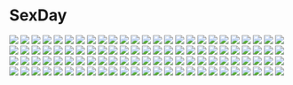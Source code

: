 # SexDay
![](https://konachan.com/image/cd492771e0f6ae954dbd6d92b5bba1ab/Konachan.com%20-%20259476%20azur_lane%20black_hair%20breasts%20cleavage%20clouds%20flowers%20gloves%20long_hair%20night%20skirt%20sky%20stars%20sword%20tagme_%28artist%29%20uniform%20weapon%20yellow_eyes.jpg)
![](https://konachan.com/jpeg/71a7daea15a856349ee445f55fd706f8/Konachan.com%20-%20293521%20bikini%20fate_grand_order%20fate_%28series%29%20navel%20red_cucumber%20red_hair%20scathach_%28fate_grand_order%29%20swimsuit%20thighhighs.jpg)
![](https://konachan.com/image/e035dedc7c38a4ef0005966d72867a5b/Konachan.com%20-%20222106%20aliasing%20aqua_eyes%20aqua_hair%20bed%20blush%20headdress%20lin%20maid%20rem_%28re%3Azero%29%20re%3Azero_kara_hajimeru_isekai_seikatsu%20spread_legs%20thighhighs.jpg)
![](https://konachan.com/image/4dee0c47c1061eba66e46646d225566a/Konachan.com%20-%2086204%20ikkitousen%20kanu_unchou%20long_hair%20sword%20weapon%20white.jpg)
![](https://konachan.com/image/28851f7bbc5328966b9e5a42845256cd/Konachan.com%20-%2069797%20all_male%20koizumi_itsuki%20kyon%20male%20suzumiya_haruhi_no_yuutsu.jpg)
![](https://konachan.com/image/d167bb5bbbd692cd6f8fb90304b2fea8/Konachan.com%20-%20240677%20close%20eromanga-sensei%20izumi_sagiri%20loli%20tagme_%28artist%29.jpg)
![](https://konachan.com/image/bc88a8227a76f03809d629dfaa7ef056/Konachan.com%20-%20284871%20barefoot%20beach%20breasts%20brown_hair%20cleavage%20drink%20food%20fruit%20long_hair%20original%20phano_%28125042%29%20see_through%20shorts%20swim_ring%20water%20watermelon.jpg)
![](https://konachan.com/jpeg/e561935180beb84cd4f9a351d87af916/Konachan.com%20-%20124040%20fan%20hat%20mito_%28calcomer%29%20shameimaru_aya%20touhou%20wings.jpg)
![](https://konachan.com/jpeg/530418ff0d6cd7cd337717d2dd30d668/Konachan.com%20-%20275048%20animal_ears%20barefoot%20black_hair%20blush%20bra%20breasts%20catgirl%20fang%20long_hair%20panties%20pink_eyes%20tail%20underwear%20washinomiya_koori%20wristwear%20yuano.jpg)
![](https://konachan.com/image/d115b52eaae4507c9ca2f70b6a13e68c/Konachan.com%20-%2017096%20air_gear%20noyamano_mikan%20oh_great.jpg)
![](https://konachan.com/image/75e0669c7813323396febbaeaacada1f/Konachan.com%20-%2023216%20bottle_fairy%20chiriri%20hororo%20kururu%20oboro%20pointed_ears%20sarara%20tokumi_yuiko.jpg)
![](https://konachan.com/image/9b6e13a48ad901d3eb2cc9ea7a2606aa/Konachan.com%20-%2097690%20black_rock_shooter%20en%40rain%20hoodie%20koutari_yuu%20yellow_eyes.jpg)
![](https://konachan.com/jpeg/503d651ef71b1afb841435571068d21f/Konachan.com%20-%20113047%20chinese_clothes%20chinese_dress%20hatsune_miku%20vocaloid%20yellow.jpg)
![](https://konachan.com/jpeg/8ecd86b511d3cf09b5093b66ed4b75b0/Konachan.com%20-%2061360%20polychromatic%20shirai_kuroko%20short_hair%20to_aru_kagaku_no_railgun%20to_aru_majutsu_no_index%20twintails.jpg)
![](https://konachan.com/image/6016cf013848a071a4c3d09a6151d507/Konachan.com%20-%209899%20blonde_hair%20blue_eyes%20evangeline_a_k_mcdowell%20fan%20long_hair%20mahou_sensei_negima%20swimsuit%20white.jpg)
![](https://konachan.com/jpeg/902a91a2e713d7135990800c8d01ad0f/Konachan.com%20-%2095569%20blue_eyes%20long_hair%20nishimata_aoi%20red_hair%20school_uniform%20sekai_seifuku_kanojo%20thighhighs%20yamino_yumeko.jpg)
![](https://konachan.com/image/f0a6aeee7760db85577a5b3ebedb966b/Konachan.com%20-%20219382%20animal%20blue_eyes%20blue_hair%20boots%20brown_eyes%20food%20forest%20group%20hat%20headdress%20loli%20long_hair%20male%20original%20red_hair%20tree%20twintails%20water%20wink%20witch_hat.jpg)
![](https://konachan.com/image/98e1db120800fccf60084f99cbea2cf3/Konachan.com%20-%20111585%20applique%20asami_asami%20azuma_yuri%20bikini%20blue_eyes%20blue_hair%20breasts%20brown_eyes%20brown_hair%20cleavage%20fake_azure_arcology%20game_cg%20isana_haruko%20swimsuit.jpg)
![](https://konachan.com/image/9f7cc4b53d1c57feebb5426dccfe41a4/Konachan.com%20-%20136573%202girls%20angel_wish%20blue_eyes%20blue_hair%20brown_hair%20favorite%20game_cg%20green_eyes%20kidosaki_nanami%20kurihira_rikka%20short_hair%20swimsuit%20twintails.jpg)
![](https://konachan.com/jpeg/18707b26689d9c3059e05a5a4be668ef/Konachan.com%20-%20280330%20bed%20blue_eyes%20brown_hair%20erect_nipples%20headphones%20hong_%28white_spider%29%20long_hair%20nakano_miku%20no_bra%20open_shirt%20panties%20shirt%20striped_panties%20underwear.jpg)
![](https://konachan.com/image/1451ee471377d0b9af24bf787610f56f/Konachan.com%20-%20156442%20hatsune_miku%20jpeg_artifacts%20vocaloid.jpg)
![](https://konachan.com/image/0b405ef07a35375cca60eafdc344c8b2/Konachan.com%20-%2022475%20kamikita_komari%20kurugaya_yuiko%20little_busters%21%20na-ga%20natsume_rin%20nishizono_mio%20noumi_kudryavka%20saigusa_haruka.jpg)
![](https://konachan.com/image/40421ee578d5a54d1dfee6e568cb7ac3/Konachan.com%20-%20270245%20black_eyes%20black_hair%20blush%20green_eyes%20group%20idolmaster%20kneehighs%20long_hair%20navel%20pantyhose%20shirt_lift%20short_hair%20skirt%20swimsuit%20tie%20undressing.jpg)
![](https://konachan.com/image/450ebe155cb79ea95901d3f7d802eb80/Konachan.com%20-%20188630%20garter_belt%20highschool_dxd%20rias_gremory%20scan%20underwear.jpg)
![](https://konachan.com/image/070b3f353389ec298f400c683dbd1fd9/Konachan.com%20-%20154665%20alluka_zoldyck%20earmuffs%20hunter_x_hunter%20long_hair%20purple_eyes%20skirt%20snow%20sura_%28mana0703%29.jpg)
![](https://konachan.com/image/e019e683e0b915921794cc8e5895cc1a/Konachan.com%20-%20142375%20cape%20flowers%20long_hair%20miyina%20original%20red_hair%20rose%20wedding_attire.jpg)
![](https://konachan.com/image/5ca69c6b36ccb6e10398f7cc3598c758/Konachan.com%20-%20278361%20blue_eyes%20blush%20cake%20food%20fruit%20fuu_%28fuore%29%20go-toubun_no_hanayome%20nakano_nino%20pink_hair%20short_hair%20strawberry.jpg)
![](https://konachan.com/image/3c0151f76862d39634a88b53fd935cc2/Konachan.com%20-%2030827%20kiryu_zero%20vampire_knight%20yuuki_cross.jpg)
![](https://konachan.com/image/471dc6e793a3b9510792964430ffde0f/Konachan.com%20-%20118507%20original%20thighhighs%20twintails%20white.jpg)
![](https://konachan.com/jpeg/030db1f136c4b80cfc797329f02b3350/Konachan.com%20-%20115490%202girls%20blonde_hair%20blue_eyes%20blush%20bow%20breasts%20long_hair%20no_bra%20pantyhose%20parody%20pink_eyes%20purple_hair%20undressing%20white%20yuri%20yuru_yuri%20zsconner.jpg)
![](https://konachan.com/image/b8690dc5fa8ec6e39f63265cfa34a31d/Konachan.com%20-%20141985%202girls%20ass%20bicycle%20bike_shorts%20breasts%20cleavage%20galge.com%20konohana%20logo%20nopan%20pink_hair%20pussy%20pussy_juice%20shorts%20thighhighs%20uncensored%20watermark.jpg)
![](https://konachan.com/jpeg/f2facc89f06443c3893a81c4878e9491/Konachan.com%20-%20182703%20aimai_renai%20black_hair%20breasts%20game_cg%20interheart%20long_hair%20nipples%20panties%20purple_eyes%20saeki_emi%20satofuji_masato%20skirt%20underwear%20undressing.jpg)
![](https://konachan.com/jpeg/723979b5c01885b7ee8985c5b68b5ccd/Konachan.com%20-%20153381%202girls%20animal%20black_hair%20blonde_hair%20blush%20brown_eyes%20cat%20cherryinthesun%20cunnilingus%20girl_friends%20long_hair%20oohashi_akiko%20short_hair%20socks%20yuri.jpg)
![](https://konachan.com/jpeg/737ba5cbc0b30bafb1e5c6fdbd1df947/Konachan.com%20-%2037363%20mahou_sensei_negima%20miyazaki_nodoka.jpg)
![](https://konachan.com/image/2e64070e49ef29d6260ae504e2ac5664/Konachan.com%20-%20117507%20blonde_hair%20blush%20golden_darkness%20long_hair%20panties%20to_love_ru%20underwear.jpg)
![](https://konachan.com/jpeg/f43c1c1e92c79a1c8282d7d2f370c2c4/Konachan.com%20-%20293920%20aqua_eyes%20aqua_hair%20arami_o_8%20blush%20hatsune_miku%20headphones%20long_hair%20microphone%20tie%20twintails%20vocaloid.jpg)
![](https://konachan.com/jpeg/07d271db1d00e05568ff9979c48f1ca9/Konachan.com%20-%20250077%20aqua_eyes%20blonde_hair%20blush%20gloves%20hat%20original%20shiokazunoko%20short_hair%20tie%20train%20uniform.jpg)
![](https://konachan.com/jpeg/1e285485f291535d853ab24f40b1f498/Konachan.com%20-%20274326%20black_hair%20blue_hair%20blush%20bow%20brown_eyes%20brown_hair%20chibi%20ganesagi%20gloves%20gray_hair%20group%20hat%20long_hair%20navel%20ponytail%20scar%20scarf%20sleeping%20twintails.jpg)
![](https://konachan.com/image/fb820dd5f08ada517c08be99c638c296/Konachan.com%20-%2057989%20tagme.jpg)
![](https://konachan.com/jpeg/6650de11911a1b9f326ef32bc73b5995/Konachan.com%20-%20178334%20apfl0515%20black_hair%20blue_eyes%20bow%20braids%20brown_hair%20gloves%20green_eyes%20long_hair%20naegi_makoto%20purple_eyes%20purple_hair%20ribbons%20short_hair%20tie.jpg)
![](https://konachan.com/jpeg/c19a9fccd2f1a51bdc94fe0db9a65744/Konachan.com%20-%20296753%20anthropomorphism%20christmas%20close%20girls_frontline%20mocohi123%20negev_%28girls_frontline%29%20watermark.jpg)
![](https://konachan.com/jpeg/6b9ebc669b93c6a1170ddd1e2009a392/Konachan.com%20-%20279590%20animal%20bell%20bird%20black_hair%20braids%20close%20flowers%20japanese_clothes%20kimono%20kuroi_%28liar-player%29%20long_hair%20original%20red_eyes%20umbrella%20waifu2x.jpg)
![](https://konachan.com/image/8e09b2ba78214fae6de9035a23ee45cb/Konachan.com%20-%20268561%20animal_ears%20bunny_ears%20bunnygirl%20close%20long_hair%20purple_hair%20red_eyes%20reisen_udongein_inaba%20sheya%20signed%20tie%20touhou%20white.jpg)
![](https://konachan.com/image/ce33dc905c3229ee9ac5a0e9e61a57f3/Konachan.com%20-%2026022%20animal%20azumanga_daioh%20kasuga_ayumu%20pink%20snail.jpeg)
![](https://konachan.com/image/bc23207aa064dea09610e15980f25f5a/Konachan.com%20-%20250054%20black_eyes%20black_hair%20food%20fruit%20japanese_clothes%20kirigaya_suguha%20miko%20orange_%28fruit%29%20shikei%20short_hair%20sword_art_online.jpg)
![](https://konachan.com/jpeg/09ca6065cc8a98e8e4b66cbea5e10ab0/Konachan.com%20-%20130218%20black_hair%20brown_hair%20fan%20feathers%20hat%20ichi_makoto%20phone%20red_eyes%20skirt%20sword%20tail%20thighhighs%20touhou%20twintails%20weapon%20white_hair%20wings%20wolfgirl.jpg)
![](https://konachan.com/image/63d4e2604c0b39ad1d9b3513a451bc71/Konachan.com%20-%20116018%202girls%20blonde_hair%20blue_eyes%20cordelia_gallo%20gosick%20goth-loli%20kobiyuun%20lolita_fashion%20long_hair%20tagme%20victorique_de_broix.jpg)
![](https://konachan.com/jpeg/a44e96f088b6e691e2c80d475e39f99a/Konachan.com%20-%20226085%20animal_ears%20anus%20ass%20astronauts%20blonde_hair%20blush%20breasts%20censored%20foxgirl%20game_cg%20long_hair%20nipples%20nude%20orange_eyes%20pussy%20rozea%20tail%20thighhighs.jpg)
![](https://konachan.com/image/d165ce2f3ca8169896e3de2dccef2c3b/Konachan.com%20-%2089111%20blue_eyes%20braids%20chinese_clothes%20chinese_dress%20dragon%20hat%20hong_meiling%20long_hair%20red_hair%20touhou.jpg)
![](https://konachan.com/image/764704f00ee01481cf5fcdcc2cb7f1e5/Konachan.com%20-%20102093%20book%20bow%20clouds%20glasses%20group%20hatsune_miku%20headphones%20kagamine_len%20kagamine_rin%20kaito%20male%20meiko%20pisuke%20sky%20thighhighs%20twintails%20vocaloid.jpg)
![](https://konachan.com/image/a1ae5896aec17e563b3850ad29288f59/Konachan.com%20-%20132936%20auer%20brown_eyes%20brown_hair%20misaka_mikoto%20rain%20school_uniform%20short_hair%20to_aru_kagaku_no_railgun%20to_aru_majutsu_no_index%20water.jpg)
![](https://konachan.com/image/5f0f2cd37b97c1fa8838fc1352bb34e9/Konachan.com%20-%20127296%20armor%20bow_%28weapon%29%20hat%20himukai_yuuji%20monochrome%20red%20sekaiju_no_meikyuu%20sword%20tears%20weapon.gif)
![](https://konachan.com/image/100920e147e0dad9b951a53c70971452/Konachan.com%20-%20220931%20blue_eyes%20dress%20gundam_seed%20lacus_clyne%20long_hair%20mobile_suit_gundam%20pink_hair%20sky_of_morika.jpg)
![](https://konachan.com/image/313aa3fd32a2d021b8c5439c22306b7a/Konachan.com%20-%20113164%20black_hair%20blue_eyes%20brown_hair%20kitunen%20long_hair%20makise_kurisu%20male%20okabe_rintarou%20pantyhose%20short_hair%20shorts%20steins%3Bgate%20tie.jpg)
![](https://konachan.com/image/b43ba67006557d2f518903ff24dc3847/Konachan.com%20-%20266342%202girls%20ass%20azur_lane%20blush%20clouds%20dress%20foxgirl%20gloves%20katana%20koflif%20long_hair%20panties%20ponytail%20ribbons%20sky%20stockings%20sword%20underwear%20uniform%20weapon.jpg)
![](https://konachan.com/jpeg/1eb12c8c398b9a9bcdd04f204f661e7a/Konachan.com%20-%20270763%20all_male%20black_hair%20book%20dangan-ronpa%20flowers%20male%20new_dangan-ronpa_v3%20saihara_shuichi%20school_uniform%20short_hair%20signed%20water%20yellow_eyes.jpg)
![](https://konachan.com/image/6940cd820c6a42dcb7c133e668eca042/Konachan.com%20-%20116943%20all_male%20dualscreen%20leaves%20male%20naruto%20sunset%20uzumaki_naruto%20yuhka.jpg)
![](https://konachan.com/image/9274485299234e0413a13cea01c2ed60/Konachan.com%20-%2015369%20disgaea%20etna%20flonne%20pointed_ears%20rozalin.jpg)
![](https://konachan.com/jpeg/61f55fd2a706671b884df27172c4414d/Konachan.com%20-%20207570%20blush%20breasts%20censored%20cum%20game_cg%20glace%20haneshiro_amane%20ichinose_himeno%20koishiki_manual%20long_hair%20nipples%20nude%20saeki_nao%20sex%20tagme.jpg)
![](https://konachan.com/jpeg/57f046f583c970a6046d1506052d94c6/Konachan.com%20-%20119338%20bra%20kasugano_sora%20long_hair%20open_shirt%20panties%20underwear%20white_hair%20yosuga_no_sora.jpg)
![](https://konachan.com/image/b0d16bae6eee2b2faee1240f6cdb4023/Konachan.com%20-%20254237%20blush%20brown_hair%20food%20gau_%28n00_shi%29%20japanese_clothes%20long_hair%20original%20red_eyes%20twintails.jpg)
![](https://konachan.com/image/0686966471f114b6fceecb357518f1e9/Konachan.com%20-%2048825%20suzumiya_haruhi%20suzumiya_haruhi_no_yuutsu.jpg)
![](https://konachan.com/jpeg/bc82d69aeee3dfa77b1287a22ff83edf/Konachan.com%20-%20225061%20bicolored_eyes%20hatsune_miku%20kin_toki%20long_hair%20vocaloid.jpg)
![](https://konachan.com/image/a476b40ab0045584a848ce1006bdd098/Konachan.com%20-%20129210%20blue_eyes%20bones%20city%20fuji_choko%20fujiwara%20goggles%20green_hair%20guitar%20gumi%20instrument%20microphone%20pantyhose%20short_hair%20sky%20vocaloid%20water%20wristwear.jpg)
![](https://konachan.com/image/6c0b555aae8d921072e1c83cef6db85d/Konachan.com%20-%20242147%20all_male%20animal%20armor%20bandage%20berserk%20black_eyes%20black_hair%20cape%20clouds%20guts%20horse%20knife%20male%20nyoronyoro%20short_hair%20sky%20sword%20tree%20weapon%20wink.jpg)
![](https://konachan.com/jpeg/fa9fe61f66ecfe18ba1aa339fc93c546/Konachan.com%20-%20232672%20ai_%28re%3Alief%29%20forest%20gray_hair%20mocha_%28cotton%29%20pantyhose%20rask%20re%3Alief_%7Eshin%27ai_naru_anata_e%7E%20scarf%20scenic%20short_hair%20snow%20tree%20water%20winter.jpg)
![](https://konachan.com/jpeg/5ec9ea9076357185efc7ed878ff5b840/Konachan.com%20-%20216081%20bikini%20blonde_hair%20blush%20game_cg%20harukaze_soft%20long_hair%20navel%20oozora_itsuki%20patricia_of_end%20purple_eyes%20shade%20swimsuit%20undressing.jpg)
![](https://konachan.com/image/e79d6b76ecdb4fb040f19d4a32cc374f/Konachan.com%20-%20190001%20anthropomorphism%20blue_eyes%20blue_hair%20blush%20elbow_gloves%20gloves%20kantai_collection%20mokyutan%20school_uniform%20skirt%20urakaze_%28kancolle%29.jpg)
![](https://konachan.com/image/8091ca4d154823c074bd9f4b12cecd39/Konachan.com%20-%20103569%20cameltoe%20dress%20hinamatsuri_touko%20panties%20thighhighs%20underwear.jpg)
![](https://konachan.com/image/7679901d7d06055b23a9c686ad40050e/Konachan.com%20-%20270844%20blush%20breasts%20censored%20couch%20cum%20fellatio%20headband%20maid%20nipples%20no_bra%20open_shirt%20original%20panties%20penis%20pussy%20sex%20underwear%20uniform%20waitress.jpg)
![](https://konachan.com/image/1c77670414c2647488695d727991d6b3/Konachan.com%20-%20182320%20amami_haruka%20blue_hair%20brown_eyes%20brown_hair%20green_eyes%20idolmaster%20kaimu_%28kaimu247%29%20kisaragi_chihaya%20long_hair%20short_hair%20swimsuit%20tribadism%20yuri.jpg)
![](https://konachan.com/jpeg/e04a2628a10f9bd49f7212e8c166f277/Konachan.com%20-%20100400%20black_hair%20blue_eyes%20game_cg%20gym_uniform%20hulotte%20ikegami_akane%20long_hair%20saran_takamizawa%20with_ribbon.jpg)
![](https://konachan.com/image/10d69721b316a47e5f2c952e6f3f7582/Konachan.com%20-%20280224%20akechi_shizuku%20bandage%20blush%20breasts%20cameltoe%20eyepatch%20fate_%28series%29%20kingprotea%20long_hair%20pink_eyes%20purple_hair%20sketch%20underboob%20water.jpg)
![](https://konachan.com/image/ae442b67797b4b87ac5c02f00133b9c6/Konachan.com%20-%2017504%20amaduyu_tatsuki%20eruruw%20utawarerumono.jpg)
![](https://konachan.com/image/c403279fdc7d8819a43458b74beb9704/Konachan.com%20-%20119618%20sheena_fujibayashi%20tales_of_symphonia%20zelos_wilder.jpg)
![](https://konachan.com/image/875b7ac4b017456ecfa0f510c7727908/Konachan.com%20-%20101552%20black_hair%20chinese_clothes%20chinese_dress%20game_cg%20gloves%20nirasaki_riho%20pianissimo%20purple_eyes%20watermark%20zoom_layer.jpg)
![](https://konachan.com/jpeg/e0066c961826d1e02328f236a621591c/Konachan.com%20-%20229953%20animal%20barefoot%20black%20black_hair%20blush%20breasts%20cleavage%20collar%20flowers%20foxgirl%20garter%20halloween%20hat%20long_hair%20original%20pumpkin%20rose%20tail%20usagihime.jpg)
![](https://konachan.com/jpeg/2fe5ef7a40fc133f4d612b5084d2d0e0/Konachan.com%20-%20255782%20breasts%20cameltoe%20dark_skin%20gray_hair%20houtengeki%20navel%20original%20pointed_ears%20purple_eyes%20spread_legs%20thighhighs%20third-party_edit%20white.jpg)
![](https://konachan.com/jpeg/e25bc45e8358eca00d67480adb428ed2/Konachan.com%20-%20215230%20blush%20breasts%20cleavage%20dress%20flowers%20g_yuusuke%20game_cg%20gloves%20gray_hair%20headdress%20heart%20light%20long_hair%20microphone%20ribbons%20short_hair%20stars.jpg)
![](https://konachan.com/jpeg/eb28f4a9336941dfcbfcf68acdca7bcf/Konachan.com%20-%2098188%20animal%20blue_eyes%20cat_smile%20hatsune_miku%20kyuubee%20mahou_shoujo_madoka_magica%20parody%20tail%20tattoo%20vocaloid.jpg)
![](https://konachan.com/image/43aa8b433db3cc479f5f8aca7801c9a6/Konachan.com%20-%2015614%20bondage%20murakami_suigun%20rope%20sport%20tennis.jpg)
![](https://konachan.com/image/38d64de5df9c41b09ceda5337b03387f/Konachan.com%20-%2023639%20brown_eyes%20brown_hair%20bunnygirl%20guitar%20instrument%20ribbons%20short_hair%20suzumiya_haruhi%20suzumiya_haruhi_no_yuutsu.jpg)
![](https://konachan.com/jpeg/2e49daf3230abb1f9d777df081cd2038/Konachan.com%20-%20258009%20bug_system%20censored%20fellatio%20game_cg%20glasses%20green_eyes%20kyou_%28kurifuto%29%20long_hair%20mikazuki_touko%20open_shirt%20penis%20purple_hair.jpg)
![](https://konachan.com/jpeg/646f74d2b364c27599fab868a90048be/Konachan.com%20-%20122817%20animal_ears%20blonde_hair%20blue_eyes%20chibi%20music%20seeu%20third-party_edit%20vocaloid%20white.jpg)
![](https://konachan.com/jpeg/4e4fc7e605ac637f166d17b0e83c5bb2/Konachan.com%20-%20249501%20animal%20annin_doufu%20blue_hair%20brown_eyes%20dress%20fish%20idolmaster%20idolmaster_million_live%21%20microphone%20petals%20toyokawa_fuuka%20water.jpg)
![](https://konachan.com/jpeg/43603269e2edf5a75f52e67e98870fab/Konachan.com%20-%20126136%20breasts%20cleavage%20dougan_calpis_con%20gloves%20ignis%20jingai_makyou%20nitroplus%20panties%20purple_eyes%20red_hair%20underwear.jpg)
![](https://konachan.com/image/8f5552c5150179b76eded07cf24e695f/Konachan.com%20-%2059919%20blue_hair%20dress%20hat%20red_eyes%20remilia_scarlet%20ribbons%20short_hair%20touhou%20vampire%20wings.jpg)
![](https://konachan.com/image/26ba035a121faeea57830e9e6daee799/Konachan.com%20-%20108079%20beach%20bikini%20breasts%20cameltoe%20cleavage%20original%20pink_hair%20swimsuit%20tomose_shunsaku%20underboob.jpg)
![](https://konachan.com/jpeg/f05607236f1662338888f2eaa6c71085/Konachan.com%20-%20303103%20animal_ears%20bikini%20blush%20breasts%20cleavage%20fate_%28series%29%20gray_hair%20hoodie%20long_hair%20navel%20red_eyes%20swimsuit%20thighhighs%20torino_akua%20wristwear.jpg)
![](https://konachan.com/image/83172e2617597148c33dd39a86f74004/Konachan.com%20-%20142305%20animal_ears%20autumn%20gray_hair%20hat%20leaves%20purple_eyes%20short_hair%20skirt%20sword%20tail%20touhou%20tree%20umagenzin%20water%20waterfall%20weapon%20wolfgirl.jpg)
![](https://konachan.com/image/b28c7f8b7fe7c26e1124a089e5db570b/Konachan.com%20-%2060326%20bakemonogatari%20monogatari_%28series%29%20sengoku_nadeko%20vector%20white.jpg)
![](https://konachan.com/jpeg/5facc0815cd8166c7940b69cf7d85391/Konachan.com%20-%20285541%20fate_kaleid_liner_prisma_illya%20fate_%28series%29%20flowers%20illyasviel_von_einzbern%20rose%20white_hair.jpg)
![](https://konachan.com/jpeg/aa198429126388c9d3d2ae26ef68cca9/Konachan.com%20-%20301379%20blue_eyes%20choker%20close%20flowers%20long_hair%20mechuragi%20original%20polychromatic%20shade%20white_hair.jpg)
![](https://konachan.com/image/8d9ccebba9b61955f3d5aa71bf246658/Konachan.com%20-%2036147%20cc%20code_geass.jpg)
![](https://konachan.com/image/b9fd38c40ad34e70a3a31ed01a5b1498/Konachan.com%20-%20111815%20black_hair%20hatoya_hato%20necklace%20original%20spear%20weapon%20white_hair.jpg)
![](https://konachan.com/image/63f7164f7af48c3bf676d18e36ab9244/Konachan.com%20-%20112722%20ganaha_hibiki%20idolmaster%20kyu.jpg)
![](https://konachan.com/jpeg/332b155857ad5237c4ac7d32352b5ed5/Konachan.com%20-%20219074%20blonde_hair%20blue_eyes%20blush%20censored%20game_cg%20male%20nana-sama%20orange_eyes%20penis%20ponytail%20red_hair%20stockings%20studio_hilite%20thighhighs%20tie%20trap%20twintails.jpg)
![](https://konachan.com/image/e88c188db0452a4b118c7f535a66c27a/Konachan.com%20-%20245592%20barefoot%20black_hair%20clouds%20dress%20long_hair%20original%20scenic%20sky%20summer_dress%20water%20yamashiro_kogane.jpg)
![](https://konachan.com/image/b71433b903fa07df21425377c0e25303/Konachan.com%20-%2049032%20akiyama_mio%20k-on%21%20thighhighs%20topless%20underwear.jpg)
![](https://konachan.com/jpeg/00179ed439c6541cce0f8b88fed6a6be/Konachan.com%20-%20253668%20aqua_eyes%20aqua_hair%20bed%20blush%20bra%20breasts%20cleavage%20headdress%20navel%20panties%20pussy_juice%20rem_%28re%3Azero%29%20short_hair%20spread_legs%20underwear%20wink.jpg)
